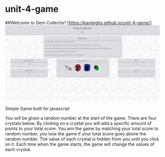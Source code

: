 # unit-4-game

##Welcome to Gem Collector!
[https://kayleighs.github.io/unit-4-game/]
![Gem Collector](/assets/images/gem-game.JPG)

Simple Game built for javascript

You will be given a random number at the start of the game. There are four crystals below. By clicking on a crystal you will add a specific amount of points to your total score. You win the game by matching your total score to random number, you lose the game if your total score goes above the random number. The value of each crystal is hidden from you until you click on it. Each time when the game starts, the game will change the values of each crystal.